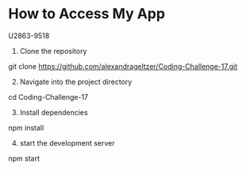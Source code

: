 # How to Access My App
U2863-9518


1. Clone the repository
   
git clone https://github.com/alexandrageltzer/Coding-Challenge-17.git

2.  Navigate into the project directory

cd Coding-Challenge-17

3.  Install dependencies
   
npm install

4. start the development server
   
npm start
